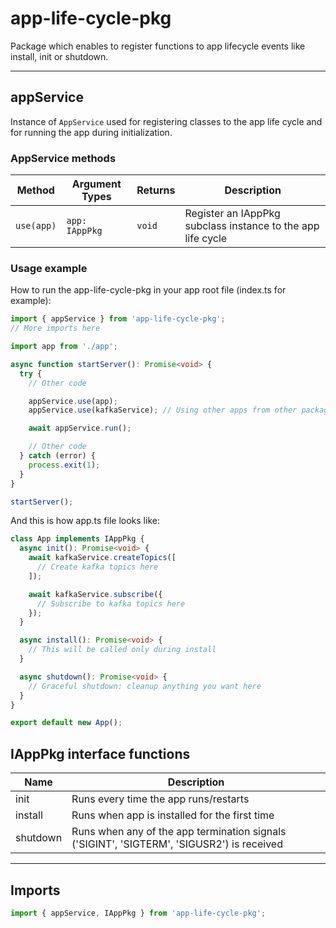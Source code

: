 # app-life-cycle-pkg

Package which enables to register functions to app lifecycle events like install, init or shutdown.

---

## appService

Instance of `AppService` used for registering classes to the app life cycle and for running the app during initialization.

### AppService methods

| Method | Argument Types | Returns | Description |
| - | - | - | - |
| `use(app)` | `app: IAppPkg` | `void` | Register an IAppPkg subclass instance to the app life cycle |

### Usage example

How to run the app-life-cycle-pkg in your app root file (index.ts for example):

```ts
import { appService } from 'app-life-cycle-pkg';
// More imports here

import app from './app';

async function startServer(): Promise<void> {
  try {
    // Other code

    appService.use(app);
    appService.use(kafkaService); // Using other apps from other packages

    await appService.run();

    // Other code
  } catch (error) {
    process.exit(1);
  }
}

startServer();
```

And this is how app.ts file looks like:

```ts
class App implements IAppPkg {
  async init(): Promise<void> {
    await kafkaService.createTopics([
      // Create kafka topics here
    ]);

    await kafkaService.subscribe({
      // Subscribe to kafka topics here
    });
  }

  async install(): Promise<void> {
  	// This will be called only during install
  }

  async shutdown(): Promise<void> {
    // Graceful shutdown: cleanup anything you want here
  }
}

export default new App();
```

## IAppPkg interface functions

| Name | Description |
| - | - |
| init | Runs every time the app runs/restarts |
| install | Runs when app is installed for the first time |
| shutdown | Runs when any of the app termination signals ('SIGINT', 'SIGTERM', 'SIGUSR2') is received |

---

## Imports

```ts
import { appService, IAppPkg } from 'app-life-cycle-pkg';
```
